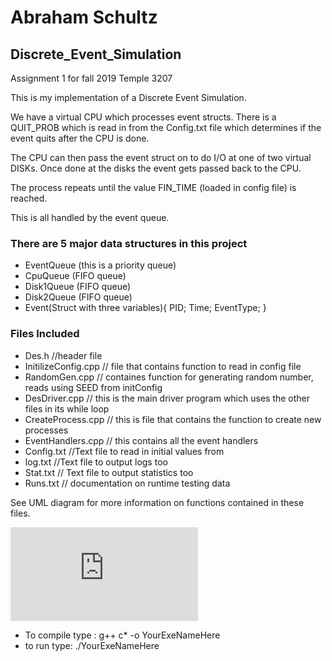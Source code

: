 # Abraham Schultz
## Discrete_Event_Simulation

Assignment 1 for fall 2019 Temple 3207

This is my implementation of a Discrete Event Simulation.

We have a virtual CPU which processes event structs.
There is a QUIT_PROB which is read in from the Config.txt file
which determines if the event quits after the CPU is done.

The CPU can then pass the event struct on to do I/O at 
one of two virtual DISKs. Once done at the disks the 
event gets passed back to the CPU.

The process repeats until the value FIN_TIME (loaded in config file) is reached.

This is all handled by the event queue.


### There are 5 major data structures in this project
- EventQueue (this is a priority queue)
- CpuQueue   (FIFO queue)
- Disk1Queue   (FIFO queue)
- Disk2Queue   (FIFO queue)
- Event(Struct with three variables){ 
 PID;
 Time;
 EventType;
}

###  Files Included
 - Des.h                 //header file
 - InitilizeConfig.cpp   // file that contains function to read in config file
 - RandomGen.cpp         // containes function for generating random number, reads using SEED from initConfig
 - DesDriver.cpp         // this is the main driver program which uses the other files in its while loop
 - CreateProcess.cpp     // this is file that contains the function to create new processes
 - EventHandlers.cpp     // this contains all the event handlers
 - Config.txt            //Text file to read in initial values from
 - log.txt              //Text file to output logs too
 - Stat.txt             // Text file to output statistics too
 - Runs.txt             // documentation on runtime testing data
 
 See UML diagram for more information on functions contained in these files.

![UML Diagram](https://github.com/Agent215/Discrete_Event_Simulation_Abraham_Schultz/raw/master/DES_diagram_AbrahamSchultz.pdf)


- To compile type : g++ c* -o YourExeNameHere
- to run type: ./YourExeNameHere

